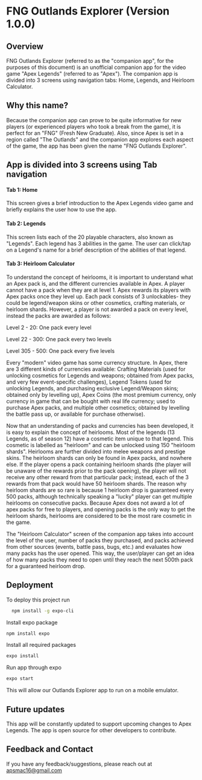 
# FNG Outlands Explorer (Version 1.0.0)

## Overview 
FNG Outlands Explorer (referred to as the "companion app", for the purposes of this document) is an unofficial companion app for the video game "Apex Legends" (referred to as "Apex"). The companion app is divided into 3 screens using navigation tabs: Home, Legends, and Heirloom Calculator. 
## Why this name?
Because the companion app can prove to be quite informative for new players (or experienced players who took a break from the game), it is perfect for an "FNG" (Fresh New Graduate). Also, since Apex is set in a region called "The Outlands" and the companion app explores each aspect of the game, the app has been given the name "FNG Outlands Explorer".

## App is divided into 3 screens using Tab navigation
#### Tab 1: Home 
This screen gives a brief introduction to the Apex Legends video game and briefly explains the user how to use the app.
#### Tab 2: Legends
This screen lists each of the 20 playable characters, also known as "Legends". Each legend has 3 abilities in the game. The user can click/tap on a Legend's name for a brief description of the abilities of that legend.
#### Tab 3: Heirloom Calculator
To understand the concept of heirlooms, it is important to understand what an Apex pack is, and the different currencies available in Apex. A player cannot have a pack when they are at level 1. Apex rewards its players with Apex packs once they level up. Each pack consists of 3 unlockables- they could be legend/weapon skins or other cosmetics, crafting materials, or heirloom shards. However, a player is not awarded a pack on every level, instead the packs are awarded as follows:

<p>Level 2   -  20: One pack every level</p>
<p>Level 22  - 300: One pack every two levels</p>
<p>Level 305 - 500: One pack every five levels</p>

Every "modern" video game has some currency structure. In Apex, there are 3 different kinds of currencies available: Crafting Materials (used for unlocking cosmetics for Legends and weapons; obtained from Apex packs, and very few event-specific challenges), Legend Tokens (used for unlocking Legends, and purchasing exclusive Legend/Weapon skins; obtained only by levelling up), Apex Coins (the most premium currency, only currency in game that can be bought with real life currency; used to purchase Apex packs, and multiple other cosmetics; obtained by levelling the battle pass up, or available for purchase otherwise). 

Now that an understanding of packs and currencies has been developed, it is easy to explain the concept of heirlooms. Most of the legends (13 Legends, as of season 12) have a cosmetic item unique to that legend. This cosmetic is labelled as "heirloom" and can be unlocked using 150 "heirloom shards". Heirlooms are further divided into melee weapons and prestige skins. 
The heirloom shards can only be found in Apex packs, and nowhere else. If the player opens a pack containing heirloom shards (the player will be unaware of the rewards prior to the pack opening), the player will not receive any other reward from that particular pack; instead, each of the 3 rewards from that pack would have 50 heirloom shards. The reason why heirloom shards are so rare is because 1 heirloom drop is guaranteed every 500 packs, although technically speaking a "lucky" player can get multiple heirlooms on consecutive packs. Because Apex does not award a lot of apex packs for free to players, and opening packs is the only way to get the heirloom shards, heirlooms are considered to be the most rare cosmetic in the game. 

The "Heirloom Calculator" screen of the companion app takes into account the level of the user, number of packs they purchased, and packs achieved from other sources (events, battle pass, bugs, etc.) and evaluates how many packs has the user opened. This way, the user/player can get an idea of how many packs they need to open until they reach the next 500th pack for a guaranteed heirloom drop.



## Deployment

To deploy this project run
```bash
  npm install -g expo-cli
```
Install expo package
```bash
npm install expo
```

Install all required packages
```bash
expo install
```

Run app through expo
```bash
expo start
```

This will allow our Outlands Explorer app to run on a mobile emulator.

## Future updates

This app will be constantly updated to support upcoming changes to Apex Legends. The app is open source for other developers to contribute.
## Feedback and Contact

If you have any feedback/suggestions, please reach out at apsmac16@gmail.com 

